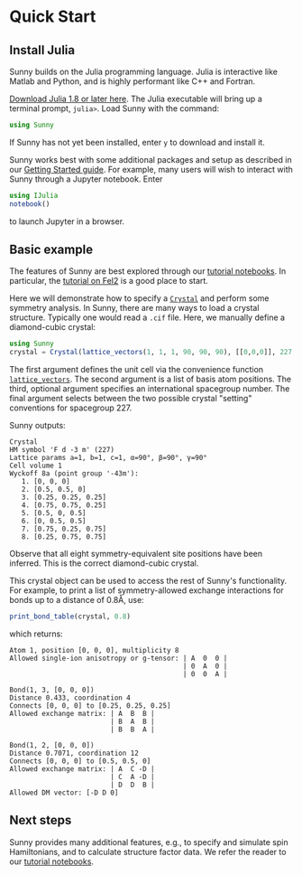 # Quick Start

## Install Julia

Sunny builds on the Julia programming language. Julia is interactive like Matlab
and Python, and is highly performant like C++ and Fortran.

[Download Julia 1.8 or later here](https://julialang.org/downloads/). The Julia
executable will bring up a terminal prompt, `julia>`. Load Sunny with the
command:
```julia
using Sunny
```
If Sunny has not yet been installed, enter `y` to download and install it.

Sunny works best with some additional packages and setup as described in our
[Getting Started
guide](https://github.com/SunnySuite/Sunny.jl/blob/main/GettingStarted.md). For
example, many users will wish to interact with Sunny through a Jupyter notebook.
Enter
```julia
using IJulia
notebook()
```
to launch Jupyter in a browser.

## Basic example

The features of Sunny are best explored through our [tutorial notebooks](http://nbviewer.org/github/SunnySuite/SunnyTutorials/blob/main/tutorials). In particular, the [tutorial on FeI2](http://nbviewer.org/github/SunnySuite/SunnyTutorials/blob/main/tutorials/FeI2/FeI2_tutorial.ipynb) is a good place to start.

Here we will demonstrate how to specify a [`Crystal`](@ref) and perform some
symmetry analysis. In Sunny, there are many ways to load a crystal structure.
Typically one would read a `.cif` file. Here, we manually define a diamond-cubic
crystal:
```julia
using Sunny
crystal = Crystal(lattice_vectors(1, 1, 1, 90, 90, 90), [[0,0,0]], 227; setting="1")
```

The first argument defines the unit cell via the convenience function
[`lattice_vectors`](@ref). The second argument is a list of basis atom
positions. The third, optional argument specifies an international spacegroup
number. The final argument selects between the two possible crystal "setting"
conventions for spacegroup 227.

Sunny outputs:
```
Crystal
HM symbol 'F d -3 m' (227)
Lattice params a=1, b=1, c=1, α=90°, β=90°, γ=90°
Cell volume 1
Wyckoff 8a (point group '-43m'):
   1. [0, 0, 0]
   2. [0.5, 0.5, 0]
   3. [0.25, 0.25, 0.25]
   4. [0.75, 0.75, 0.25]
   5. [0.5, 0, 0.5]
   6. [0, 0.5, 0.5]
   7. [0.75, 0.25, 0.75]
   8. [0.25, 0.75, 0.75]
```

Observe that all eight symmetry-equivalent site positions have been inferred.
This is the correct diamond-cubic crystal.

This crystal object can be used to access the rest of Sunny's functionality. For
example, to print a list of symmetry-allowed exchange interactions for bonds up
to a distance of 0.8Å, use:
```julia
print_bond_table(crystal, 0.8)
```

which returns:
```
Atom 1, position [0, 0, 0], multiplicity 8
Allowed single-ion anisotropy or g-tensor: | A  0  0 |
                                           | 0  A  0 |
                                           | 0  0  A |

Bond(1, 3, [0, 0, 0])
Distance 0.433, coordination 4
Connects [0, 0, 0] to [0.25, 0.25, 0.25]
Allowed exchange matrix: | A  B  B |
                         | B  A  B |
                         | B  B  A |

Bond(1, 2, [0, 0, 0])
Distance 0.7071, coordination 12
Connects [0, 0, 0] to [0.5, 0.5, 0]
Allowed exchange matrix: | A  C -D |
                         | C  A -D |
                         | D  D  B |
Allowed DM vector: [-D D 0]
```

## Next steps

Sunny provides many additional features, e.g., to specify and simulate spin Hamiltonians, and to calculate structure factor data. We refer the reader to our [tutorial notebooks](http://nbviewer.org/github/SunnySuite/SunnyTutorials/tree/main/tutorials/).

